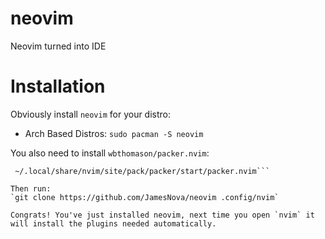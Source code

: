 # neovim
Neovim turned into IDE

# Installation
Obviously install `neovim` for your distro:
 - Arch Based Distros: `sudo pacman -S neovim`

You also need to install `wbthomason/packer.nvim`:

```git clone --depth 1 https://github.com/wbthomason/packer.nvim\
 ~/.local/share/nvim/site/pack/packer/start/packer.nvim```

Then run:
`git clone https://github.com/JamesNova/neovim .config/nvim`

Congrats! You've just installed neovim, next time you open `nvim` it will install the plugins needed automatically.
